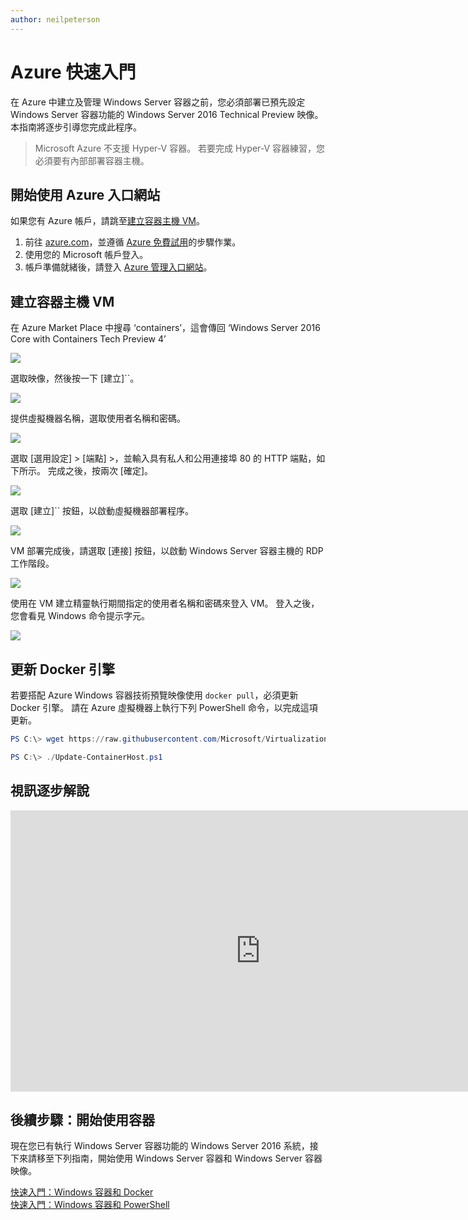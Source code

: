 ```yaml
---
author: neilpeterson
---
```


# Azure 快速入門

在 Azure 中建立及管理 Windows Server 容器之前，您必須部署已預先設定 Windows Server 容器功能的 Windows Server 2016 Technical Preview 映像。 本指南將逐步引導您完成此程序。

> Microsoft Azure 不支援 Hyper-V 容器。 若要完成 Hyper-V 容器練習，您必須要有內部部署容器主機。

## 開始使用 Azure 入口網站

如果您有 Azure 帳戶，請跳至[建立容器主機 VM](#CreateacontainerhostVM)。

1. 前往 [azure.com](https://azure.com)，並遵循 [Azure 免費試用](https://azure.microsoft.com/en-us/pricing/free-trial/)的步驟作業。
2. 使用您的 Microsoft 帳戶登入。
3. 帳戶準備就緒後，請登入 [Azure 管理入口網站](https://portal.azure.com)。

## 建立容器主機 VM

在 Azure Market Place 中搜尋 ‘containers’，這會傳回 ‘Windows Server 2016 Core with Containers Tech Preview 4’

![](./media/newazure1.png)

選取映像，然後按一下 [建立]``。

![](./media/tp41.png)

提供虛擬機器名稱，選取使用者名稱和密碼。

![](media/newazure2.png)

選取 [選用設定] > [端點] >，並輸入具有私人和公用連接埠 80 的 HTTP 端點，如下所示。 完成之後，按兩次 [確定]。

![](./media/newazure3.png)

選取 [建立]`` 按鈕，以啟動虛擬機器部署程序。

![](media/newazure2.png)

VM 部署完成後，請選取 [連接] 按鈕，以啟動 Windows Server 容器主機的 RDP 工作階段。

![](media/newazure6.png)

使用在 VM 建立精靈執行期間指定的使用者名稱和密碼來登入 VM。 登入之後，您會看見 Windows 命令提示字元。

![](media/newazure7.png)

## 更新 Docker 引擎

若要搭配 Azure Windows 容器技術預覽映像使用 `docker pull`，必須更新Docker 引擎。 請在 Azure 虛擬機器上執行下列 PowerShell 命令，以完成這項更新。

```powershell
PS C:\> wget https://raw.githubusercontent.com/Microsoft/Virtualization-Documentation/live/windows-server-container-tools/Update-ContainerHost/Update-ContainerHost.ps1 -OutFile Update-ContainerHost.ps1

PS C:\> ./Update-ContainerHost.ps1
```

## 視訊逐步解說

<iframe src="https://channel9.msdn.com/Blogs/containers/Quick-Start-Configure-Windows-Server-Containers-in-Microsoft-Azure/player#ccLang=zh-tw" width="800" height="450"  allowFullScreen="true" frameBorder="0" scrolling="no"></iframe>


## 後續步驟：開始使用容器

現在您已有執行 Windows Server 容器功能的 Windows Server 2016 系統，接下來請移至下列指南，開始使用 Windows Server 容器和 Windows Server 容器映像。

[快速入門：Windows 容器和 Docker](./manage_docker.md)  
[快速入門：Windows 容器和 PowerShell](./manage_powershell.md)





<!--HONumber=Mar16_HO3-->


